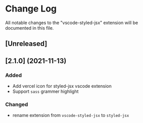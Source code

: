 # Change Log
All notable changes to the "vscode-styled-jsx" extension will be documented in this file.

## [Unreleased]

## [2.1.0] (2021-11-13)

### Added
- Add vercel icon for styled-jsx vscode extension
- Support `sass` grammer highlight

### Changed
- rename extension from `vscode-styled-jsx` to `styled-jsx`
